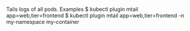 Tails logs of all pods.
 Examples
    $ kubectl plugin mtail app=web,tier=frontend
    $ kubectl plugin mtail app=web,tier=frontend -n my-namespace my-container